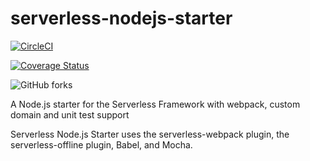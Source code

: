 # serverless-nodejs-starter

[![CircleCI](https://circleci.com/gh/shavo007/serverless-nodejs-starter.svg?style=svg&circle-token=095ba73cea98fe5fb113431fee10d9350639145d)](https://circleci.com/gh/shavo007/serverless-nodejs-starter)

[![Coverage Status](https://coveralls.io/repos/github/shavo007/serverless-nodejs-starter/badge.svg?branch=master)](https://coveralls.io/github/shavo007/serverless-nodejs-starter?branch=master)


![GitHub forks](https://img.shields.io/github/forks/badges/shields.svg?style=social&label=Fork)

A Node.js starter for the Serverless Framework with webpack, custom domain and unit test support


Serverless Node.js Starter uses the serverless-webpack plugin, the serverless-offline plugin, Babel, and Mocha.
